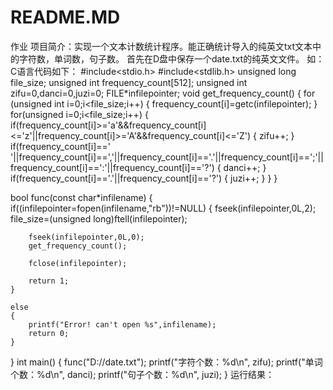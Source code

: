 # README.MD
作业
项目简介：实现一个文本计数统计程序。能正确统计导入的纯英文txt文本中的字符数，单词数，句子数。
首先在D盘中保存一个date.txt的纯英文文件。
如：
C语言代码如下：
#include<stdio.h>
#include<stdlib.h>
unsigned long file_size;
unsigned int frequency_count[512];
unsigned int zifu=0,danci=0,juzi=0;
FILE*infilepointer;
void get_frequency_count()
{
	for (unsigned int i=0;i<file_size;i++)
	{
		frequency_count[i]=getc(infilepointer);
	}
	for(unsigned i=0;i<file_size;i++)
    {
        if(frequency_count[i]>='a'&&frequency_count[i]<='z'||frequency_count[i]>='A'&&frequency_count[i]<='Z')
        {
            zifu++;
        }
        if(frequency_count[i]==' '||frequency_count[i]==','||frequency_count[i]=='.'||frequency_count[i]==';'||frequency_count[i]==':'||frequency_count[i]=='?')
        {
            danci++;
        }
        if(frequency_count[i]=='.'||frequency_count[i]=='?')
        {
            juzi++;
        }
    }
 }


bool func(const char*infilename)
{
	if((infilepointer=fopen(infilename,"rb"))!=NULL)
	{
		fseek(infilepointer,0L,2);
		file_size=(unsigned long)ftell(infilepointer);

		fseek(infilepointer,0L,0);
		get_frequency_count();

		fclose(infilepointer);

		return 1;
	}

	else
	{
		printf("Error! can't open %s",infilename);
		return 0;
	}
}
int main()
{
	func("D://date.txt");
    printf("字符个数：%d\n", zifu);
    printf("单词个数：%d\n", danci);
    printf("句子个数：%d\n", juzi);
}
运行结果：
